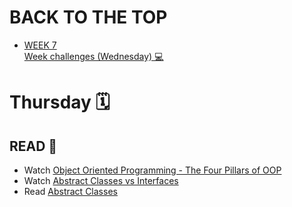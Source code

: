 # BACK TO THE TOP
<ul>
<li><a href="https://github.com/Lesdith/core-code-from-scratch-readme/blob/main/Weeks/Week%207%20Typescript/Week%207.md"> WEEK 7 </a> </li>
<a href="https://github.com/Lesdith/core-code-from-scratch-readme/blob/main/Weeks/Week%207%20Typescript/Week%20challenges%20(Wednesday).md"> Week challenges (Wednesday) 💻</a>
</ul>

# Thursday 🗓️
## READ 📖
<ul>
  <li>Watch <a href="https://www.youtube.com/watch?v=1ONhXmQuWP8">Object Oriented Programming - The Four Pillars of OOP</a> </li>
  <li>Watch <a href="https://www.youtube.com/watch?v=Lnqmde9LP74">Abstract Classes vs Interfaces </a></li>
  <li>Read <a href="https://sbcode.net/typescript/abstract_classes/">Abstract Classes </a> </li> 
</ul>
